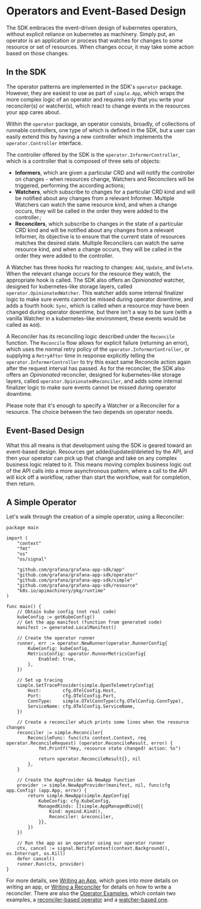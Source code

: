 # Operators and Event-Based Design

The SDK embraces the event-driven design of kubernetes operators, without explicit reliance on kubernetes as machinery. 
Simply put, an operator is an application or process that watches for changes to some resource or set of resources. 
When changes occur, it may take some action based on those changes.

## In the SDK

The operator patterns are implemented in the SDK's `operator` package. 
However, they are easiest to use as part of `simple.App`, 
which wraps the more complex logic of an operator and requires only that you write your reconciler(s) or watcher(s), 
which react to change events in the resources your app cares about.

Within the `operator` package, an operator consists, broadly, of collections of runnable controllers, one type of which is defined in the SDK, 
but a user can easily extend this by having a new controller which implements the `operator.Controller` interface.

The controller offered by the SDK is the `operator.InformerController`, which is a controller that is composed of three sets of objects:
* **Informers**, which are given a particular CRD and will notify the controller on changes - when resources change, Watchers and Reconcilers will be triggered, performing the according actions;
* **Watchers**, which subscribe to changes for a particular CRD kind and will be notified about any changes from a relevant Informer. Multiple Watchers can watch the same resource kind, and when a change occurs, they will be called in the order they were added to the controller.;
* **Reconcilers**, which subscribe to changes in the state of a particular CRD kind and will be notified about any changes from a relevant Informer, its objective is to ensure that the current state of resources matches the desired state. Multiple Reconcilers can watch the same resource kind, and when a change occurs, they will be called in the order they were added to the controller.

A Watcher has three hooks for reacting to changes: `Add`, `Update`, and `Delete`. 
When the relevant change occurs for the resource they watch, the appropriate hook is called. 
The SDK also offers an _Opinionated_ watcher, designed for kubernetes-like storage layers, called `operator.OpinionatedWatcher`. 
This watcher adds some internal finalizer logic to make sure events cannot be missed during operator downtime, 
and adds a fourth hook: `Sync`, which is called when a resource _may_ have been changed during operator downtime, 
but there isn't a way to be sure (with a vanilla Watcher in a kubernetes-like environment, these events would be called as `Add`).

A Reconciler has its reconciling logic described under the `Reconcile` function.
The `Reconcile` flow allows for explicit failure (returning an error), which uses the normal retry policy of the `operator.InformerController`, or supplying a `RetryAfter` time in response explicitly telling the `operator.InformerController` to try this exact same Reconcile action again after the request interval has passed.
As for the reconciler, the SDK also offers an _Opinionated_ reconciler, designed for kubernetes-like storage layers, called `operator.OpinionatedReconciler`, and adds some internal finalizer logic to make sure events cannot be missed during operator downtime.

Please note that it's enough to specify a Watcher or a Reconciler for a resource. The choice between the two depends on operator needs. 

## Event-Based Design

What this all means is that development using the SDK is geared toward an event-based design. 
Resources get added/updated/deleted by the API, and then your operator can pick up that change and take on any complex business logic related to it. 
This means moving complex business logic out of the API calls into a more asynchronous pattern, 
where a call to the API will kick off a workflow, rather than start the workflow, wait for completion, then return.

## A Simple Operator

Let's walk through the creation of a simple operator, using a Reconciler:

```golang
package main

import (
	"context"
	"fmt"
	"os"
	"os/signal"

	"github.com/grafana/grafana-app-sdk/app"
	"github.com/grafana/grafana-app-sdk/operator"
	"github.com/grafana/grafana-app-sdk/simple"
	"github.com/grafana/grafana-app-sdk/resource"
	"k8s.io/apimachinery/pkg/runtime"
)

func main() {
	// Obtain kube config (not real code)
	kubeConfig := getKubeConfig()
	// Get the app manifest (function from generated code)
	manifest := generated.LocalManifest()

	// Create the operator runner
	runner, err := operator.NewRunner(operator.RunnerConfig{
		KubeConfig: kubeConfig,
		MetricsConfig: operator.RunnerMetricsConfig{
			Enabled: true,
        },
    })
	
	// Set up tracing
	simple.SetTraceProvider(simple.OpenTelemetryConfig{
		Host:        cfg.OTelConfig.Host,
		Port:        cfg.OTelConfig.Port,
		ConnType:    simple.OTelConnType(cfg.OTelConfig.ConnType),
		ServiceName: cfg.OTelConfig.ServiceName,
	})

	// Create a reconciler which prints some lines when the resource changes
	reconciler := simple.Reconciler{
		ReconcileFunc: func(ctx context.Context, req operator.ReconcileRequest) (operator.ReconcileResult, error) {
			fmt.Printf("Hey, resource state changed! action: %s")

			return operator.ReconcileResult{}, nil
		},
	}
	
	// Create the AppProvider && NewApp function
	provider := simple.NewAppProvider(manifest, nil, func(cfg app.Config) (app.App, error) {
        return simple.NewApp(simple.AppConfig{
			KubeConfig: cfg.KubeConfig,
			ManagedKinds: []simple.AppManagedKind{{
				Kind: mymind.Kind(),
				Reconciler: &reconciler,
            }},
        })
	})
	
	// Run the app as an operator using our operator runner
	ctx, cancel := signal.NotifyContext(context.Background(), os.Interrupt, os.Kill)
	defer cancel()
	runner.Run(ctx, provider)
}
```

For more details, see [Writing an App](writing-an-app.md), which goes into more details on writing an app, or [Writing a Reconciler](writing-a-reconciler.md) for details on how to write a reconciler. 
There are also the [Operator Examples](../examples/operator), which contain two examples, a [reconciler-based operator](../examples/operator/simple/reconciler/) and a [watcher-based one](../examples/operator/simple/watcher/).
